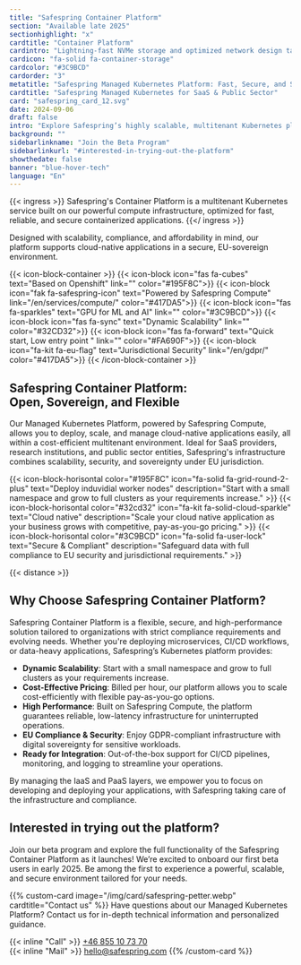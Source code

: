```yaml
---
title: "Safespring Container Platform"
section: "Available late 2025"
sectionhighlight: "x"
cardtitle: "Container Platform"
cardintro: "Lightning-fast NVMe storage and optimized network design tailored for containers."
cardicon: "fa-solid fa-container-storage"
cardcolor: "#3C9BCD"
cardorder: "3"
metatitle: "Safespring Managed Kubernetes Platform: Fast, Secure, and Scalable Cloud Solutions"
cardtitle: "Safespring Managed Kubernetes for SaaS & Public Sector"
card: "safespring_card_12.svg"
date: 2024-09-06
draft: false
intro: "Explore Safespring’s highly scalable, multitenant Kubernetes platform, designed for SaaS, research, and public sector organizations needing cost-effective, high-performance container management with EU-based security and compliance."
background: ""
sidebarlinkname: "Join the Beta Program"
sidebarlinkurl: "#interested-in-trying-out-the-platform"
showthedate: false
banner: "blue-hover-tech"
language: "En"
---
```


{{< ingress >}}
    Safespring's Container Platform is a multitenant Kubernetes service built on our powerful compute infrastructure, optimized for fast, reliable, and secure containerized applications. 
{{</ ingress >}}

Designed with scalability, compliance, and affordability in mind, our platform supports cloud-native applications in a secure, EU-sovereign environment.

{{< icon-block-container >}}
    {{< icon-block icon="fas fa-cubes" text="Based on Openshift" link="" color="#195F8C">}}
    {{< icon-block icon="fak fa-safespring-icon" text="Powered by Safespring Compute" link="/en/services/compute/" color="#417DA5">}}
    {{< icon-block icon="fas fa-sparkles" text="GPU for ML and AI" link="" color="#3C9BCD">}}
    {{< icon-block icon="fas fa-sync" text="Dynamic Scalability" link="" color="#32CD32">}}
    {{< icon-block icon="fas fa-forward" text="Quick start, Low entry point " link="" color="#FA690F">}}
    {{< icon-block icon="fa-kit fa-eu-flag" text="Jurisdictional Security" link="/en/gdpr/" color="#417DA5">}}
{{< /icon-block-container >}}

## Safespring Container Platform: <br>Open, Sovereign, and Flexible

Our Managed Kubernetes Platform, powered by Safespring Compute, allows you to deploy, scale, and manage cloud-native applications easily, all within a cost-efficient multitenant environment. Ideal for SaaS providers, research institutions, and public sector entities, Safespring's infrastructure combines scalability, security, and sovereignty under EU jurisdiction.

{{< icon-block-horisontal color="#195F8C" icon="fa-solid fa-grid-round-2-plus" text="Deploy induvidial worker nodes" description="Start with a small namespace and grow to full clusters as your requirements increase." >}}
{{< icon-block-horisontal color="#32cd32" icon="fa-kit fa-solid-cloud-sparkle" text="Cloud native" description="Scale your cloud native application as your business grows with competitive, pay-as-you-go pricing." >}}
{{< icon-block-horisontal color="#3C9BCD" icon="fa-solid fa-user-lock" text="Secure & Compliant" description="Safeguard data with full compliance to EU security and jurisdictional requirements." >}}

{{< distance >}}

## Why Choose Safespring Container Platform?

Safespring Container Platform is a flexible, secure, and high-performance solution tailored to organizations with strict compliance requirements and evolving needs. Whether you're deploying microservices, CI/CD workflows, or data-heavy applications, Safespring’s Kubernetes platform provides:

- **Dynamic Scalability**: Start with a small namespace and grow to full clusters as your requirements increase.
- **Cost-Effective Pricing**: Billed per hour, our platform allows you to scale cost-efficiently with flexible pay-as-you-go options.
- **High Performance**: Built on Safespring Compute, the platform guarantees reliable, low-latency infrastructure for uninterrupted operations.
- **EU Compliance & Security**: Enjoy GDPR-compliant infrastructure with digital sovereignty for sensitive workloads.
- **Ready for Integration**: Out-of-the-box support for CI/CD pipelines, monitoring, and logging to streamline your operations.

By managing the IaaS and PaaS layers, we empower you to focus on developing and deploying your applications, with Safespring taking care of the infrastructure and compliance.


## Interested in trying out the platform?

Join our beta program and explore the full functionality of the Safespring Container Platform as it launches! We’re excited to onboard our first beta users in early 2025. Be among the first to experience a powerful, scalable, and secure environment tailored for your needs.

{{% custom-card image="/img/card/safespring-petter.webp" cardtitle="Contact us" %}}
Have questions about our Managed Kubernetes Platform? Contact us for in-depth technical information and personalized guidance.

{{< inline "Call" >}} [+46 855 10 73 70](tel:+46855107370)  
{{< inline "Mail" >}} [hello@safespring.com](mailto:hello@safespring.com)
{{% /custom-card %}}